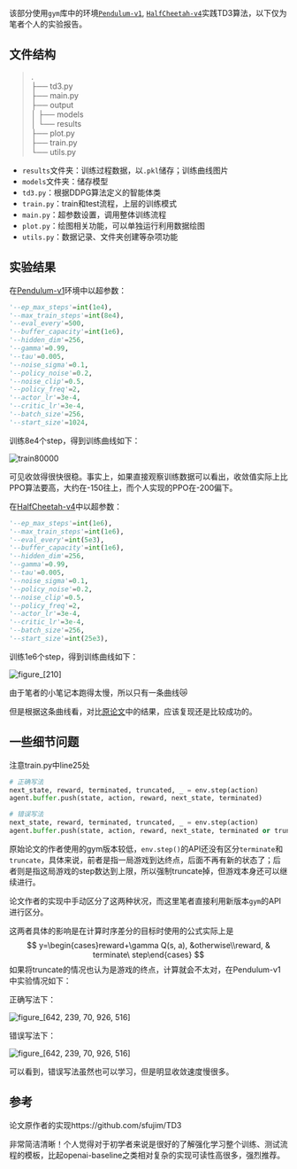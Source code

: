 该部分使用`gym`库中的环境[`Pendulum-v1`](https://www.gymlibrary.dev/environments/classic_control/pendulum/), [`HalfCheetah-v4`](https://www.gymlibrary.dev/environments/mujoco/half_cheetah/)实践TD3算法，以下仅为笔者个人的实验报告。

## 文件结构

> .  
> ├── td3.py  
> ├── main.py  
> ├── output  
> │   ├── models  
> │   └── results  
> ├── plot.py  
> ├── train.py  
> └── utils.py

+ `results`文件夹：训练过程数据，以`.pkl`储存；训练曲线图片
+ `models`文件夹：储存模型
+ `td3.py`：根据DDPG算法定义的智能体类
+ `train.py`：train和test流程，上层的训练模式
+ `main.py`：超参数设置，调用整体训练流程
+ `plot.py`：绘图相关功能，可以单独运行利用数据绘图
+ `utils.py`：数据记录、文件夹创建等杂项功能

## 实验结果

在[Pendulum-v1](https://www.gymlibrary.dev/environments/classic_control/pendulum/)环境中以超参数：

```python
'--ep_max_steps'=int(1e4),
'--max_train_steps'=int(8e4),
'--eval_every'=500,
'--buffer_capacity'=int(1e6),
'--hidden_dim'=256,
'--gamma'=0.99,
'--tau'=0.005,
'--noise_sigma'=0.1,
'--policy_noise'=0.2,
'--noise_clip'=0.5,
'--policy_freq'=2,
'--actor_lr'=3e-4,
'--critic_lr'=3e-4,
'--batch_size'=256,
'--start_size'=1024,
```

训练8e4个step，得到训练曲线如下：

![train80000](https://s2.loli.net/2023/04/06/5BuyQPvm8pkUs3F.png)

可见收敛得很快很稳。事实上，如果直接观察训练数据可以看出，收敛值实际上比PPO算法要高，大约在-150往上，而个人实现的PPO在-200偏下。

在[HalfCheetah-v4](https://www.gymlibrary.dev/environments/mujoco/half_cheetah/)中以超参数：

```python
'--ep_max_steps'=int(1e6),
'--max_train_steps'=int(1e6),
'--eval_every'=int(5e3),
'--buffer_capacity'=int(1e6),
'--hidden_dim'=256,
'--gamma'=0.99,
'--tau'=0.005,
'--noise_sigma'=0.1,
'--policy_noise'=0.2,
'--noise_clip'=0.5,
'--policy_freq'=2,
'--actor_lr'=3e-4,
'--critic_lr'=3e-4,
'--batch_size'=256,
'--start_size'=int(25e3),
```

训练1e6个step，得到训练曲线如下：

![figure_[210]](https://s2.loli.net/2023/04/06/9wmx7ItsWuZ8O2M.png)

由于笔者的小笔记本跑得太慢，所以只有一条曲线:crying_cat_face:

但是根据这条曲线看，对比[原论文](https://arxiv.org/pdf/1802.09477.pdf)中的结果，应该复现还是比较成功的。

## 一些细节问题

注意train.py中line25处

```python
# 正确写法
next_state, reward, terminated, truncated, _ = env.step(action)
agent.buffer.push(state, action, reward, next_state, terminated)

# 错误写法
next_state, reward, terminated, truncated, _ = env.step(action)
agent.buffer.push(state, action, reward, next_state, terminated or truncated)  # 这里不能有这个or
```

原始论文的作者使用的gym版本较低，`env.step()`的API还没有区分`terminate`和`truncate`，具体来说，前者是指一局游戏到达终点，后面不再有新的状态了；后者则是指这局游戏的step数达到上限，所以强制truncate掉，但游戏本身还可以继续进行。

论文作者的实现中手动区分了这两种状况，而这里笔者直接利用新版本`gym`的API进行区分。

这两者具体的影响是在计算时序差分的目标时使用的公式实际上是
$$
y=\begin{cases}reward+\gamma Q(s, a), &otherwise\\reward, & terminate\ step\end{cases}
$$
如果将truncate的情况也认为是游戏的终点，计算就会不太对，在Pendulum-v1中实验情况如下：

正确写法下：

![figure_[642, 239, 70, 926, 516]](https://s2.loli.net/2023/04/06/yjDL5nQvZFCGIMq.png)

错误写法下：

![figure_[642, 239, 70, 926, 516]](https://s2.loli.net/2023/04/06/eqniv3Es4WaX9Tr.png)

可以看到，错误写法虽然也可以学习，但是明显收敛速度慢很多。

## 参考

论文原作者的实现https://github.com/sfujim/TD3

非常简洁清晰！个人觉得对于初学者来说是很好的了解强化学习整个训练、测试流程的模板，比起openai-baseline之类相对复杂的实现可读性高很多，强烈推荐。
